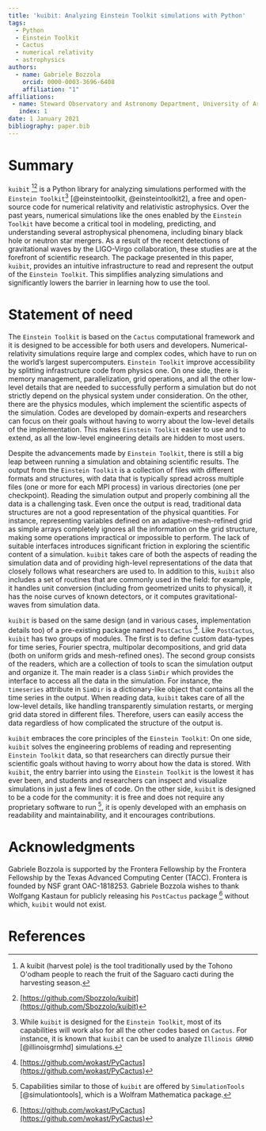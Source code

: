 ```yaml
---
title: 'kuibit: Analyzing Einstein Toolkit simulations with Python'
tags:
  - Python
  - Einstein Toolkit
  - Cactus
  - numerical relativity
  - astrophysics
authors:
  - name: Gabriele Bozzola
    orcid: 0000-0003-3696-6408
    affiliation: "1"
affiliations:
 - name: Steward Observatory and Astronomy Department, University of Arizona
   index: 1
date: 1 January 2021
bibliography: paper.bib
---
```


# Summary

`kuibit` [^0][^3] is a Python library for analyzing simulations performed with
the `Einstein Toolkit`[^1] [@einsteintoolkit, @einsteintoolkit2], a free and
open-source code for numerical relativity and relativistic astrophysics. Over
the past years, numerical simulations like the ones enabled by the `Einstein
Toolkit` have become a critical tool in modeling, predicting, and understanding
several astrophysical phenomena, including binary black hole or neutron star
mergers. As a result of the recent detections of gravitational waves by the
LIGO-Virgo collaboration, these studies are at the forefront of scientific
research. The package presented in this paper, `kuibit`, provides an intuitive
infrastructure to read and represent the output of the `Einstein Toolkit`. This
simplifies analyzing simulations and significantly lowers the barrier in
learning how to use the tool.

# Statement of need

The `Einstein Toolkit` is based on the `Cactus` computational framework and it
is designed to be accessible for both users and developers. Numerical-relativity
simulations require large and complex codes, which have to run on the world’s
largest supercomputers. `Einstein Toolkit` improve accessibility by splitting
infrastructure code from physics one. On one side, there is memory management,
parallelization, grid operations, and all the other low-level details that are
needed to successfully perform a simulation but do not strictly depend on the
physical system under consideration. On the other, there are the physics
modules, which implement the scientific aspects of the simulation. Codes are
developed by domain-experts and researchers can focus on their goals without
having to worry about the low-level details of the implementation. This makes
`Einstein Toolkit` easier to use and to extend, as all the low-level engineering
details are hidden to most users.

Despite the advancements made by `Einstein Toolkit`, there is still a big leap
between running a simulation and obtaining scientific results. The output from
the `Einstein Toolkit` is a collection of files with different formats and
structures, with data that is typically spread across multiple files (one or
more for each MPI process) in various directories (one per checkpoint). Reading
the simulation output and properly combining all the data is a challenging task.
Even once the output is read, traditional data structures are not a good
representation of the physical quantities. For instance, representing variables
defined on an adaptive-mesh-refined grid as simple arrays completely ignores all
the information on the grid structure, making some operations impractical or
impossible to perform. The lack of suitable interfaces introduces significant
friction in exploring the scientific content of a simulation. `kuibit` takes
care of both the aspects of reading the simulation data and of providing
high-level representations of the data that closely follows what researchers are
used to. In addition to this, `kuibit` also includes a set of routines that are
commonly used in the field: for example, it handles unit conversion (including
from geometrized units to physical), it has the noise curves of known detectors,
or it computes gravitational-waves from simulation data.

`kuibit` is based on the same design (and in various cases, implementation
details too) of a pre-existing package named `PostCactus` [^4]. Like
`PostCactus`, `kuibit` has two groups of modules. The first is to define custom
data-types for time series, Fourier spectra, multipolar decompositions, and grid
data (both on uniform grids and mesh-refined ones). The second group consists of
the readers, which are a collection of tools to scan the simulation output and
organize it. The main reader is a class `SimDir` which provides the interface to
access all the data in the simulation. For instance, the `timeseries` attribute
in `SimDir` is a dictionary-like object that contains all the time series in the
output. When reading data, `kuibit` takes care of all the low-level details,
like handling transparently simulation restarts, or merging grid data stored in
different files. Therefore, users can easily access the data regardless of how
complicated the structure of the output is.

`kuibit` embraces the core principles of the `Einstein Toolkit`: On one side,
`kuibit` solves the engineering problems of reading and representing `Einstein
Toolkit` data, so that researchers can directly pursue their scientific goals
without having to worry about how the data is stored. With `kuibit`, the entry
barrier into using the `Einstein Toolkit` is the lowest it has ever been, and
students and researchers can inspect and visualize simulations in just a few
lines of code. On the other side, `kuibit` is designed to be a code for the
community: it is free and does not require any proprietary software to run [^2],
it is openly developed with an emphasis on readability and maintainability, and
it encourages contributions.

# Acknowledgments

Gabriele Bozzola is supported by the Frontera Fellowship by the Frontera
Fellowship by the Texas Advanced Computing Center (TACC). Frontera is founded by
NSF grant OAC-1818253. Gabriele Bozzola wishes to thank Wolfgang Kastaun for
publicly releasing his `PostCactus` package [^4] without which, `kuibit` would
not exist.

# References

[^0]: A kuibit (harvest pole) is the tool traditionally used by the Tohono
O'odham people to reach the fruit of the Saguaro cacti during the harvesting
season.

[^1]: While `kuibit` is designed for the `Einstein Toolkit`, most of its
capabilities will work also for all the other codes based on `Cactus`. For
instance, it is known that `kuibit` can be used to analyze `Illinois GRMHD`
[@illinoisgrmhd] simulations.

[^2]: Capabilities similar to those of `kuibit` are offered by `SimulationTools`
[@simulationtools], which is a Wolfram Mathematica package.

[^3]: [https://github.com/Sbozzolo/kuibit](https://github.com/Sbozzolo/kuibit)

[^4]: [https://github.com/wokast/PyCactus](https://github.com/wokast/PyCactus)



